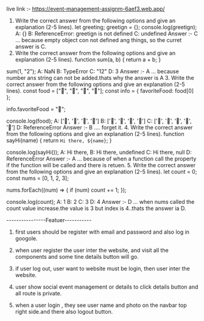 live link :- https://event-management-assignm-6aef3.web.app/

1. Write the correct answer from the following options and give an explanation (2-5 lines).
let greeting;
greetign = {};
console.log(greetign);
A: {}
B: ReferenceError: greetign is not defined
C: undefined
Answer :- C ... because empty object con not defined ang things, so the curret answer is C.
2. Write the correct answer from the following options and give an explanation (2-5 lines).
function sum(a, b) {
  return a + b;
}

sum(1, "2");
A: NaN
B: TypeError
C: "12"
D: 3
Answer :- A ... because number ans string can not be added.thats why the answer is A
3. Write the correct answer from the following options and give an explanation (2-5 lines).
const food = ["🍕", "🍫", "🥑", "🍔"];
const info = { favoriteFood: food[0] };

info.favoriteFood = "🍝";

console.log(food);
A: ['🍕', '🍫', '🥑', '🍔']
B: ['🍝', '🍫', '🥑', '🍔']
C: ['🍝', '🍕', '🍫', '🥑', '🍔']
D: ReferenceError
Answer :- B .... forget it.
4. Write the correct answer from the following options and give an explanation (2-5 lines).
function sayHi(name) {
  return `Hi there, ${name}`;
}

console.log(sayHi());
A: Hi there,
B: Hi there, undefined
C: Hi there, null
D: ReferenceError
Answer :- A ... because of when a function call the property if the function will be called and there is retuen.
5. Write the correct answer from the following options and give an explanation (2-5 lines).
let count = 0;
const nums = [0, 1, 2, 3];

nums.forEach((num) => {
  if (num) count += 1;
});

console.log(count);
A: 1
B: 2
C: 3
D: 4
Answer :- D ... when nums called the count value increase.the value is 3 but index is 4..thats the answer ia D.









----------------Featuer-----------

1. first users should be register with email and password and also log in googole.

2. when user register the user inter the website, and visit all the components and some tine details button will go.

3. if user log out, user want to website must be login, then user inter the website.

4. user show social event management or details to click details button and all route is private.

5. when a user login , they see user name and photo on the navbar top right side.and there also logout button. 